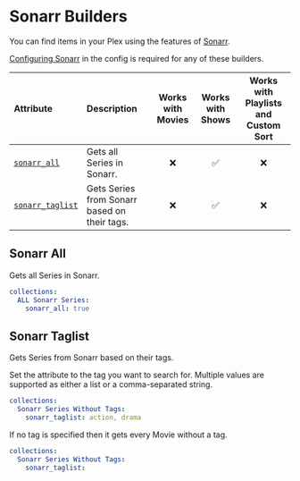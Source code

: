 # Sonarr Builders

You can find items in your Plex using the features of [Sonarr](https://sonarr.tv/).

[Configuring Sonarr](../../config/sonarr) in the config is required for any of these builders.

| Attribute                           | Description                                  | Works with Movies | Works with Shows | Works with Playlists and Custom Sort |
|:------------------------------------|:---------------------------------------------|:-----------------:|:----------------:|:------------------------------------:|
| [`sonarr_all`](#sonarr-all)         | Gets all Series in Sonarr.                   |     &#10060;      |     &#9989;      |               &#10060;               |
| [`sonarr_taglist`](#sonarr-taglist) | Gets Series from Sonarr based on their tags. |     &#10060;      |     &#9989;      |               &#10060;               |

## Sonarr All

Gets all Series in Sonarr.

```yaml
collections:
  ALL Sonarr Series:
    sonarr_all: true
```

## Sonarr Taglist

Gets Series from Sonarr based on their tags. 

Set the attribute to the tag you want to search for. Multiple values are supported as either a list or a comma-separated string. 

```yaml
collections:
  Sonarr Series Without Tags:
    sonarr_taglist: action, drama
```

If no tag is specified then it gets every Movie without a tag.

```yaml
collections:
  Sonarr Series Without Tags:
    sonarr_taglist: 
```